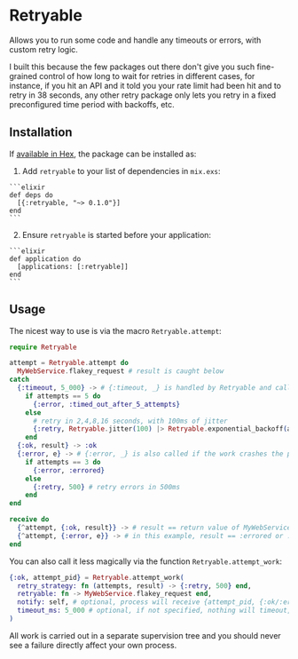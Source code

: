 # Retryable

Allows you to run some code and handle any timeouts or errors, with custom retry logic.

I built this because the few packages out there don't give you such fine-grained
control of how long to wait for retries in different cases, for instance, if you hit an
API and it told you your rate limit had been hit and to retry in 38 seconds, any other
retry package only lets you retry in a fixed preconfigured time period with backoffs, etc.

## Installation

If [available in Hex](https://hex.pm/docs/publish), the package can be installed as:

  1. Add `retryable` to your list of dependencies in `mix.exs`:

    ```elixir
    def deps do
      [{:retryable, "~> 0.1.0"}]
    end
    ```

  2. Ensure `retryable` is started before your application:

    ```elixir
    def application do
      [applications: [:retryable]]
    end
    ```

## Usage

The nicest way to use is via the macro `Retryable.attempt`:

```elixir
require Retryable

attempt = Retryable.attempt do
  MyWebService.flakey_request # result is caught below
catch
  {:timeout, 5_000} -> # {:timeout, _} is handled by Retryable and called if exceeded and the work stopped.
    if attempts == 5 do
      {:error, :timed_out_after_5_attempts}
    else
      # retry in 2,4,8,16 seconds, with 100ms of jitter
      {:retry, Retryable.jitter(100) |> Retryable.exponential_backoff(attempts)}
    end
  {:ok, result} -> :ok
  {:error, e} -> # {:error, _} is also called if the work crashes the process, etc.
    if attempts == 3 do
      {:error, :errored}
    else
      {:retry, 500} # retry errors in 500ms
    end
end

receive do
  {^attempt, {:ok, result}} -> # result == return value of MyWebService.flakey_request
  {^attempt, {:error, e}} -> # in this example, result == :errored or :timed_out_after_5_attempts
end
```

You can also call it less magically via the function `Retryable.attempt_work`:

```elixir
{:ok, attempt_pid} = Retryable.attempt_work(
  retry_strategy: fn (attempts, result) -> {:retry, 500} end,
  retryable: fn -> MyWebService.flakey_request end,
  notify: self, # optional, process will receive {attempt_pid, {:ok/:error, result}}
  timeout_ms: 5_000 # optional, if not specified, nothing will timeout, except your receive if waiting for message
)
```

All work is carried out in a separate supervision tree and you should never see a failure directly affect your own process.
